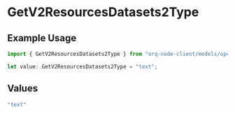 # GetV2ResourcesDatasets2Type

## Example Usage

```typescript
import { GetV2ResourcesDatasets2Type } from "orq-node-client/models/operations";

let value: GetV2ResourcesDatasets2Type = "text";
```

## Values

```typescript
"text"
```